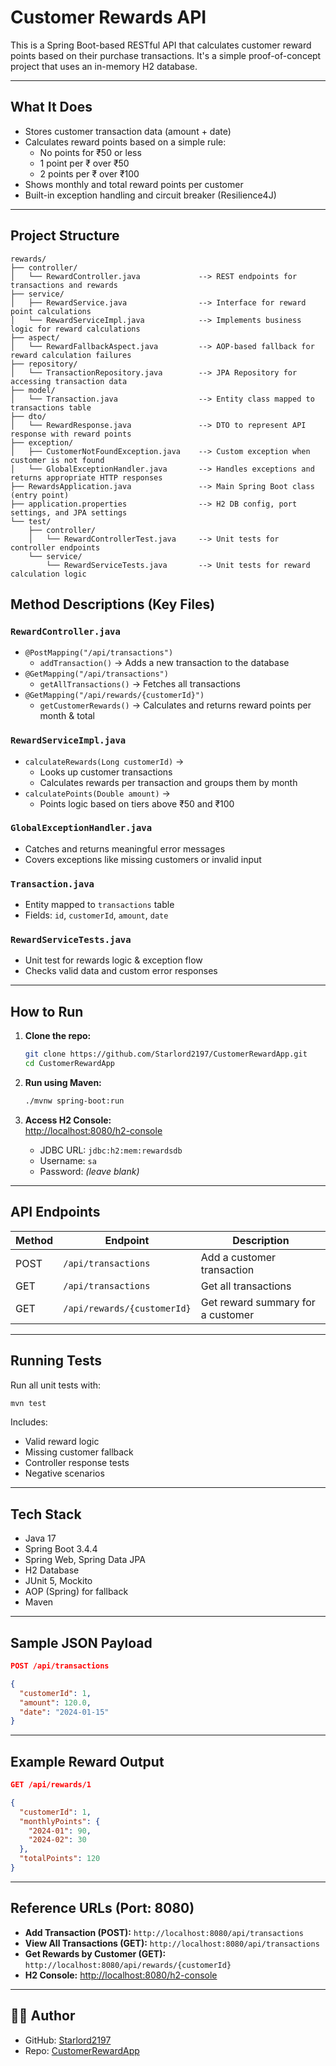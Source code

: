 # Customer Rewards API

This is a Spring Boot-based RESTful API that calculates customer reward points based on their purchase transactions. It's a simple proof-of-concept project that uses an in-memory H2 database.

---

## What It Does

- Stores customer transaction data (amount + date)
- Calculates reward points based on a simple rule:
  - No points for ₹50 or less
  - 1 point per ₹ over ₹50
  - 2 points per ₹ over ₹100
- Shows monthly and total reward points per customer
- Built-in exception handling and circuit breaker (Resilience4J)

---

## Project Structure

```
rewards/
├── controller/
│   └── RewardController.java             --> REST endpoints for transactions and rewards
├── service/
│   ├── RewardService.java                --> Interface for reward point calculations
│   └── RewardServiceImpl.java            --> Implements business logic for reward calculations
├── aspect/
│   └── RewardFallbackAspect.java         --> AOP-based fallback for reward calculation failures
├── repository/
│   └── TransactionRepository.java        --> JPA Repository for accessing transaction data
├── model/
│   └── Transaction.java                  --> Entity class mapped to transactions table
├── dto/
│   └── RewardResponse.java               --> DTO to represent API response with reward points
├── exception/
│   ├── CustomerNotFoundException.java    --> Custom exception when customer is not found
│   └── GlobalExceptionHandler.java       --> Handles exceptions and returns appropriate HTTP responses
├── RewardsApplication.java               --> Main Spring Boot class (entry point)
├── application.properties                --> H2 DB config, port settings, and JPA settings
└── test/
    ├── controller/
    │   └── RewardControllerTest.java     --> Unit tests for controller endpoints
    └── service/
        └── RewardServiceTests.java       --> Unit tests for reward calculation logic

```

## Method Descriptions (Key Files)

### `RewardController.java`
- `@PostMapping("/api/transactions")`
  - `addTransaction()` → Adds a new transaction to the database
- `@GetMapping("/api/transactions")`
  - `getAllTransactions()` → Fetches all transactions
- `@GetMapping("/api/rewards/{customerId}")`
  - `getCustomerRewards()` → Calculates and returns reward points per month & total

### `RewardServiceImpl.java`
- `calculateRewards(Long customerId)` →
  - Looks up customer transactions
  - Calculates rewards per transaction and groups them by month
- `calculatePoints(Double amount)` →
  - Points logic based on tiers above ₹50 and ₹100

### `GlobalExceptionHandler.java`
- Catches and returns meaningful error messages
- Covers exceptions like missing customers or invalid input

### `Transaction.java`
- Entity mapped to `transactions` table
- Fields: `id`, `customerId`, `amount`, `date`

### `RewardServiceTests.java`
- Unit test for rewards logic & exception flow
- Checks valid data and custom error responses

---

## How to Run

1. **Clone the repo:**
   ```bash
   git clone https://github.com/Starlord2197/CustomerRewardApp.git
   cd CustomerRewardApp
   ```

2. **Run using Maven:**
   ```bash
   ./mvnw spring-boot:run
   ```

3. **Access H2 Console:**  
   [http://localhost:8080/h2-console](http://localhost:8080/h2-console)  
   - JDBC URL: `jdbc:h2:mem:rewardsdb`
   - Username: `sa`  
   - Password: *(leave blank)*

---

## API Endpoints

| Method | Endpoint                          | Description                         |
|--------|-----------------------------------|-------------------------------------|
| POST   | `/api/transactions`              | Add a customer transaction          |
| GET    | `/api/transactions`              | Get all transactions                |
| GET    | `/api/rewards/{customerId}`      | Get reward summary for a customer   |

---

## Running Tests

Run all unit tests with:

```bash
mvn test
```

Includes:
- Valid reward logic
- Missing customer fallback
- Controller response tests
- Negative scenarios

---

## Tech Stack

- Java 17
- Spring Boot 3.4.4
- Spring Web, Spring Data JPA
- H2 Database
- JUnit 5, Mockito
- AOP (Spring) for fallback
- Maven

---

## Sample JSON Payload

```json
POST /api/transactions

{
  "customerId": 1,
  "amount": 120.0,
  "date": "2024-01-15"
}
```

---

## Example Reward Output

```json
GET /api/rewards/1

{
  "customerId": 1,
  "monthlyPoints": {
    "2024-01": 90,
    "2024-02": 30
  },
  "totalPoints": 120
}
```

---

## Reference URLs (Port: 8080)

- **Add Transaction (POST):** `http://localhost:8080/api/transactions`
- **View All Transactions (GET):** `http://localhost:8080/api/transactions`
- **Get Rewards by Customer (GET):** `http://localhost:8080/api/rewards/{customerId}`
- **H2 Console:** [http://localhost:8080/h2-console](http://localhost:8080/h2-console)

---

## 👨‍💻 Author

- GitHub: [Starlord2197](https://github.com/Starlord2197)
- Repo: [CustomerRewardApp](https://github.com/Starlord2197/CustomerRewardApp)